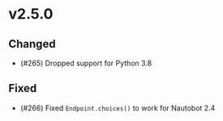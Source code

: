 # v2.5.0

## Changed

- (#265) Dropped support for Python 3.8

## Fixed

- (#266) Fixed `Endpoint.choices()` to work for Nautobot 2.4

